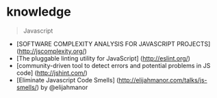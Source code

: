 # knowledge

> Javascript
* [SOFTWARE COMPLEXITY ANALYSIS FOR JAVASCRIPT PROJECTS] (http://jscomplexity.org/)
* [The pluggable linting utility for JavaScript] (http://eslint.org/)
* [community-driven tool to detect errors and potential problems in JS code] (http://jshint.com/)
* [Eliminate Javascript Code Smells] (http://elijahmanor.com/talks/js-smells/) by @elijahmanor
